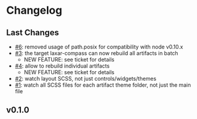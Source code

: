 # Changelog

## Last Changes

- [#6](https://github.com/LaxarJS/grunt-laxar-compass/issues/6): removed usage of path.posix for compatibility with node v0.10.x
- [#3](https://github.com/LaxarJS/grunt-laxar-compass/issues/3): the target laxar-compass can now rebuild all artifacts in batch
    + NEW FEATURE: see ticket for details
- [#4](https://github.com/LaxarJS/grunt-laxar-compass/issues/4): allow to rebuild individual artifacts
    + NEW FEATURE: see ticket for details
- [#2](https://github.com/LaxarJS/grunt-laxar-compass/issues/2): watch layout SCSS, not just controls/widgets/themes
- [#1](https://github.com/LaxarJS/grunt-laxar-compass/issues/1): watch all SCSS files for each artifact theme folder, not just the main file


## v0.1.0
